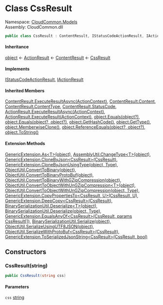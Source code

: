 #  Class CssResult

Namespace: [CloudCommon.Models](CloudCommon.Models.md)  
Assembly: CloudCommon.dll  

```csharp
public class CssResult : ContentResult, IStatusCodeActionResult, IActionResult
```

#### Inheritance

[object](https://learn.microsoft.com/dotnet/api/system.object) ← 
[ActionResult](https://learn.microsoft.com/dotnet/api/microsoft.aspnetcore.mvc.actionresult) ← 
[ContentResult](https://learn.microsoft.com/dotnet/api/microsoft.aspnetcore.mvc.contentresult) ← 
[CssResult](CloudCommon.Models.CssResult.md)

#### Implements

[IStatusCodeActionResult](https://learn.microsoft.com/dotnet/api/microsoft.aspnetcore.mvc.infrastructure.istatuscodeactionresult), 
[IActionResult](https://learn.microsoft.com/dotnet/api/microsoft.aspnetcore.mvc.iactionresult)

#### Inherited Members

[ContentResult.ExecuteResultAsync\(ActionContext\)](https://learn.microsoft.com/dotnet/api/microsoft.aspnetcore.mvc.contentresult.executeresultasync), 
[ContentResult.Content](https://learn.microsoft.com/dotnet/api/microsoft.aspnetcore.mvc.contentresult.content), 
[ContentResult.ContentType](https://learn.microsoft.com/dotnet/api/microsoft.aspnetcore.mvc.contentresult.contenttype), 
[ContentResult.StatusCode](https://learn.microsoft.com/dotnet/api/microsoft.aspnetcore.mvc.contentresult.statuscode), 
[ActionResult.ExecuteResultAsync\(ActionContext\)](https://learn.microsoft.com/dotnet/api/microsoft.aspnetcore.mvc.actionresult.executeresultasync), 
[ActionResult.ExecuteResult\(ActionContext\)](https://learn.microsoft.com/dotnet/api/microsoft.aspnetcore.mvc.actionresult.executeresult), 
[object.Equals\(object?\)](https://learn.microsoft.com/dotnet/api/system.object.equals\#system\-object\-equals\(system\-object\)), 
[object.Equals\(object?, object?\)](https://learn.microsoft.com/dotnet/api/system.object.equals\#system\-object\-equals\(system\-object\-system\-object\)), 
[object.GetHashCode\(\)](https://learn.microsoft.com/dotnet/api/system.object.gethashcode), 
[object.GetType\(\)](https://learn.microsoft.com/dotnet/api/system.object.gettype), 
[object.MemberwiseClone\(\)](https://learn.microsoft.com/dotnet/api/system.object.memberwiseclone), 
[object.ReferenceEquals\(object?, object?\)](https://learn.microsoft.com/dotnet/api/system.object.referenceequals), 
[object.ToString\(\)](https://learn.microsoft.com/dotnet/api/system.object.tostring)

#### Extension Methods

[GenericExtension.As<T\>\(object\)](CloudCommon.Extensions.GenericExtension.md\#CloudCommon\_Extensions\_GenericExtension\_As\_\_1\_System\_Object\_), 
[AssemblyUtil.ChangeType<T\>\(object\)](CloudCommon.Utils.AssemblyUtil.md\#CloudCommon\_Utils\_AssemblyUtil\_ChangeType\_\_1\_System\_Object\_), 
[GenericExtension.CloneByJson<CssResult\>\(CssResult\)](CloudCommon.Extensions.GenericExtension.md\#CloudCommon\_Extensions\_GenericExtension\_CloneByJson\_\_1\_\_\_0\_), 
[GenericExtension.CloneByJsonUsingType\(object, Type\)](CloudCommon.Extensions.GenericExtension.md\#CloudCommon\_Extensions\_GenericExtension\_CloneByJsonUsingType\_System\_Object\_System\_Type\_), 
[ObjectUtil.ConvertToBinary\(object\)](CloudCommon.Utils.ObjectUtil.md\#CloudCommon\_Utils\_ObjectUtil\_ConvertToBinary\_System\_Object\_), 
[ObjectUtil.ConvertToBinaryProtoBuf\(object\)](CloudCommon.Utils.ObjectUtil.md\#CloudCommon\_Utils\_ObjectUtil\_ConvertToBinaryProtoBuf\_System\_Object\_), 
[ObjectUtil.ConvertToBinaryWithGZipCompression\(object\)](CloudCommon.Utils.ObjectUtil.md\#CloudCommon\_Utils\_ObjectUtil\_ConvertToBinaryWithGZipCompression\_System\_Object\_), 
[ObjectUtil.ConvertToObjectWithUnGZipCompression<T\>\(object\)](CloudCommon.Utils.ObjectUtil.md\#CloudCommon\_Utils\_ObjectUtil\_ConvertToObjectWithUnGZipCompression\_\_1\_System\_Object\_), 
[ObjectUtil.ConvertToObjectWithUnGZipCompression\(object, Type\)](CloudCommon.Utils.ObjectUtil.md\#CloudCommon\_Utils\_ObjectUtil\_ConvertToObjectWithUnGZipCompression\_System\_Object\_System\_Type\_), 
[GenericExtension.CopyPropertiesTo<CssResult, U\>\(CssResult, U\)](CloudCommon.Extensions.GenericExtension.md\#CloudCommon\_Extensions\_GenericExtension\_CopyPropertiesTo\_\_2\_\_\_0\_\_\_1\_), 
[GenericExtension.DeepCopy<CssResult\>\(CssResult\)](CloudCommon.Extensions.GenericExtension.md\#CloudCommon\_Extensions\_GenericExtension\_DeepCopy\_\_1\_\_\_0\_), 
[BinarySerializationUtil.Deserialize<T\>\(object\)](CloudCommon.Utils.BinarySerializationUtil.md\#CloudCommon\_Utils\_BinarySerializationUtil\_Deserialize\_\_1\_System\_Object\_), 
[BinarySerializationUtil.Deserialize\(object, Type\)](CloudCommon.Utils.BinarySerializationUtil.md\#CloudCommon\_Utils\_BinarySerializationUtil\_Deserialize\_System\_Object\_System\_Type\_), 
[GenericExtension.EqualsAnyOf<CssResult\>\(CssResult, params CssResult\[\]\)](CloudCommon.Extensions.GenericExtension.md\#CloudCommon\_Extensions\_GenericExtension\_EqualsAnyOf\_\_1\_\_\_0\_\_\_0\_\_\_), 
[BinarySerializationUtil.Serialize\(object\)](CloudCommon.Utils.BinarySerializationUtil.md\#CloudCommon\_Utils\_BinarySerializationUtil\_Serialize\_System\_Object\_), 
[ObjectUtil.SerializeUsingUTF8JSON\(object\)](CloudCommon.Utils.ObjectUtil.md\#CloudCommon\_Utils\_ObjectUtil\_SerializeUsingUTF8JSON\_System\_Object\_), 
[ObjectUtil.SerializeWithProtoBuf<CssResult\>\(CssResult\)](CloudCommon.Utils.ObjectUtil.md\#CloudCommon\_Utils\_ObjectUtil\_SerializeWithProtoBuf\_\_1\_\_\_0\_), 
[GenericExtension.ToSerializedJsonString<CssResult\>\(CssResult, bool\)](CloudCommon.Extensions.GenericExtension.md\#CloudCommon\_Extensions\_GenericExtension\_ToSerializedJsonString\_\_1\_\_\_0\_System\_Boolean\_)

## Constructors

###  CssResult\(string\)

```csharp
public CssResult(string css)
```

#### Parameters

`css` [string](https://learn.microsoft.com/dotnet/api/system.string)

